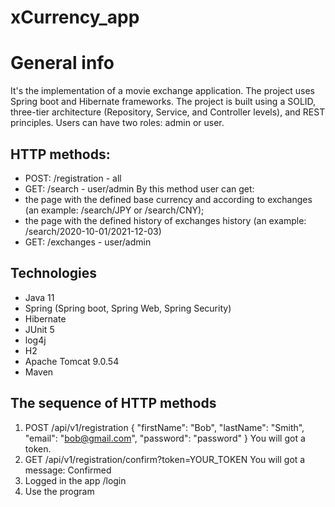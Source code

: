 # xCurrency_app
# General info
It's the implementation of a movie exchange application. The project uses Spring boot and Hibernate frameworks. 
The project is built using a SOLID, three-tier architecture (Repository, Service, and Controller levels), and REST principles. 
Users can have two roles: admin or user. 


## HTTP methods: 
* POST: /registration - all
* GET: /search - user/admin
By this method user can get:
* the page with the defined base currency and according to exchanges (an example: /search/JPY or /search/CNY);
* the page with the defined history of exchanges history (an example: /search/2020-10-01/2021-12-03)
* GET: /exchanges - user/admin

## Technologies
* Java 11
* Spring (Spring boot, Spring Web, Spring Security)
* Hibernate
* JUnit 5
* log4j
* H2
* Apache Tomcat 9.0.54
* Maven

## The sequence of HTTP methods
1. POST /api/v1/registration
{
    "firstName": "Bob",
    "lastName": "Smith",
    "email": "bob@gmail.com",
    "password": "password"
}
You will got a token.
2. GET /api/v1/registration/confirm?token=YOUR_TOKEN
You will got a message: Confirmed
3. Logged in the app /login
4. Use the program
